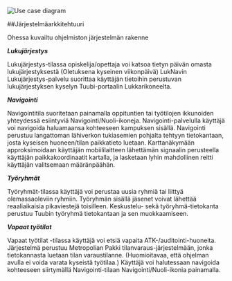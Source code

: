 


![Use case diagram](http://users.metropolia.fi/~arttusp/Pyramidi.png)

##Järjestelmäarkkitehtuuri

Ohessa kuvailtu ohjelmiston järjestelmän rakenne

***Lukujärjestys***



Lukujärjestys-tilassa opiskelija/opettaja voi katsoa tietyn päivän omasta lukujärjestyksestä (Oletuksena kyseinen viikonpäivä)
LukNavin Lukujärjestys-palvelu suorittaa käyttäjän tietoihin perustuvan lukujärjestyksen kyselyn Tuubi-portaalin Lukkarikoneelta.

***Navigointi***


Navigointitila suoritetaan painamalla oppituntien tai työtilojen ikkunoiden yhteydessä esiintyviä Navigointi/Nuoli-ikoneja. Navigointi-palvelulla käyttäjä voi navigoida haluamaansa
kohteeseen kampuksen sisällä. Navigointi perustuu langattoman lähiverkon tukiasemien pohjalta tehtyyn tietokantaan, josta kyseisen huoneen/tilan
paikkatieto luetaan. Karttanäkymään approksimoidaan käyttäjän mobiililaitteen lähettämän signaalin perusteella käyttäjän paikkakoordinaatit kartalla, ja lasketaan 
lyhin mahdollinen reitti käyttäjän valitsemaan määränpäähän.


***Työryhmät***


Työryhmät-tilassa käyttäjä voi perustaa uusia ryhmiä tai liittyä olemassaoleviin ryhmiin. Työryhmän sisällä jäsenet voivat lähettää reaaliaikaisia pikaviestejä toisilleen. 
Keskustelu- sekä työryhmä-tietokanta perustuu Tuubin työryhmä tietokantaan ja sen muokkaamiseen.

***Vapaat työtilat***



Vapaat työtilat -tilassa käyttäjä voi etsiä vapaita ATK-/auditointi-huoneita. Järjestelmä perustuu Metropolian Pakki tilanvaraus-järjestelmään,
jonka tietokannasta luetaan tilan varaustilanne. (Huomioitavaa, että ohjelman avulla ei voida varata kyseistä työtilaa.)
Käyttäjä voi halutessaan navigoida kohteeseen siirtymällä Navigointi-tilaan Navigointi/Nuoli-ikonia painamalla.
